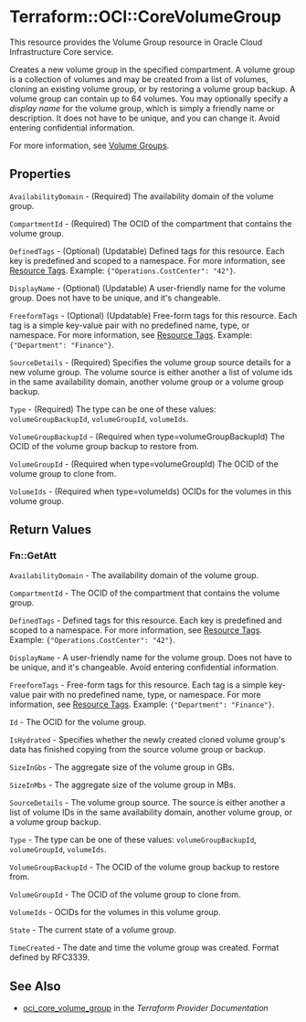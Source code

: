 # Terraform::OCI::CoreVolumeGroup

This resource provides the Volume Group resource in Oracle Cloud Infrastructure Core service.

Creates a new volume group in the specified compartment.
A volume group is a collection of volumes and may be created from a list of volumes, cloning an existing
volume group, or by restoring a volume group backup. A volume group can contain up to 64 volumes.
You may optionally specify a *display name* for the volume group, which is simply a friendly name or
description. It does not have to be unique, and you can change it. Avoid entering confidential information.

For more information, see [Volume Groups](https://docs.cloud.oracle.com/iaas/Content/Block/Concepts/volumegroups.htm).

## Properties

`AvailabilityDomain` - (Required) The availability domain of the volume group.

`CompartmentId` - (Required) The OCID of the compartment that contains the volume group.

`DefinedTags` - (Optional) (Updatable) Defined tags for this resource. Each key is predefined and scoped to a namespace. For more information, see [Resource Tags](https://docs.cloud.oracle.com/iaas/Content/General/Concepts/resourcetags.htm).  Example: `{"Operations.CostCenter": "42"}`.

`DisplayName` - (Optional) (Updatable) A user-friendly name for the volume group. Does not have to be unique, and it's changeable.

`FreeformTags` - (Optional) (Updatable) Free-form tags for this resource. Each tag is a simple key-value pair with no predefined name, type, or namespace. For more information, see [Resource Tags](https://docs.cloud.oracle.com/iaas/Content/General/Concepts/resourcetags.htm).  Example: `{"Department": "Finance"}`.

`SourceDetails` - (Required) Specifies the volume group source details for a new volume group. The volume source is either another a list of volume ids in the same availability domain, another volume group or a volume group backup.

`Type` - (Required) The type can be one of these values: `volumeGroupBackupId`, `volumeGroupId`, `volumeIds`.

`VolumeGroupBackupId` - (Required when type=volumeGroupBackupId) The OCID of the volume group backup to restore from.

`VolumeGroupId` - (Required when type=volumeGroupId) The OCID of the volume group to clone from.

`VolumeIds` - (Required when type=volumeIds) OCIDs for the volumes in this volume group.


## Return Values

### Fn::GetAtt

`AvailabilityDomain` - The availability domain of the volume group.

`CompartmentId` - The OCID of the compartment that contains the volume group.

`DefinedTags` - Defined tags for this resource. Each key is predefined and scoped to a namespace. For more information, see [Resource Tags](https://docs.cloud.oracle.com/iaas/Content/General/Concepts/resourcetags.htm).  Example: `{"Operations.CostCenter": "42"}`.

`DisplayName` - A user-friendly name for the volume group. Does not have to be unique, and it's changeable. Avoid entering confidential information.

`FreeformTags` - Free-form tags for this resource. Each tag is a simple key-value pair with no predefined name, type, or namespace. For more information, see [Resource Tags](https://docs.cloud.oracle.com/iaas/Content/General/Concepts/resourcetags.htm).  Example: `{"Department": "Finance"}`.

`Id` - The OCID for the volume group.

`IsHydrated` - Specifies whether the newly created cloned volume group's data has finished copying from the source volume group or backup.

`SizeInGbs` - The aggregate size of the volume group in GBs.

`SizeInMbs` - The aggregate size of the volume group in MBs.

`SourceDetails` - The volume group source. The source is either another a list of volume IDs in the same availability domain, another volume group, or a volume group backup.

`Type` - The type can be one of these values: `volumeGroupBackupId`, `volumeGroupId`, `volumeIds`.

`VolumeGroupBackupId` - The OCID of the volume group backup to restore from.

`VolumeGroupId` - The OCID of the volume group to clone from.

`VolumeIds` - OCIDs for the volumes in this volume group.

`State` - The current state of a volume group.

`TimeCreated` - The date and time the volume group was created. Format defined by RFC3339.

## See Also

* [oci_core_volume_group](https://www.terraform.io/docs/providers/oci/r/core_volume_group.html) in the _Terraform Provider Documentation_